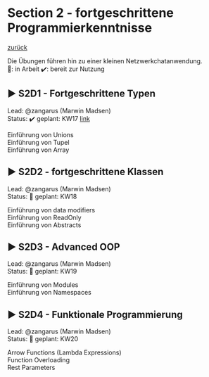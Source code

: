 
# Section 2 - fortgeschrittene Programmierkenntnisse

[zurück](https://github.com/VDI-CodING/codeING-main)

Die Übungen führen hin zu einer kleinen Netzwerkchatanwendung.  
:construction:: in Arbeit :heavy_check_mark:: bereit zur Nutzung


## :arrow_forward: S2D1 - Fortgeschrittene Typen
Lead: @zangarus (Marwin Madsen)  
Status: :heavy_check_mark:
geplant: KW17
[link](S2D1/README.md) 

Einführung von Unions   
Einführung von Tupel  
Einführung von Array   

## :arrow_forward: S2D2 - fortgeschrittene Klassen
Lead: @zangarus (Marwin Madsen)  
Status: :construction:
geplant: KW18

Einführung von data modifiers  
Einführung von ReadOnly  
Einführung von Abstracts  

## :arrow_forward: S2D3 - Advanced OOP
Lead: @zangarus (Marwin Madsen)  
Status: :construction:
geplant: KW19  

Einführung von Modules  
Einführung von Namespaces  


## :arrow_forward: S2D4 - Funktionale Programmierung
Lead: @zangarus (Marwin Madsen)  
Status: :construction:
geplant: KW20  

Arrow Functions (Lambda Expressions)  
Function Overloading  
Rest Parameters  

